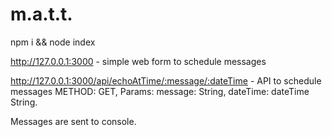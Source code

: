 # m.a.t.t.

npm i && node index

http://127.0.0.1:3000 - simple web form to schedule messages

http://127.0.0.1:3000/api/echoAtTime/:message/:dateTime - API to schedule messages
METHOD: GET,
Params:
  message: String,
  dateTime: dateTime String.
  
Messages are sent to console.

